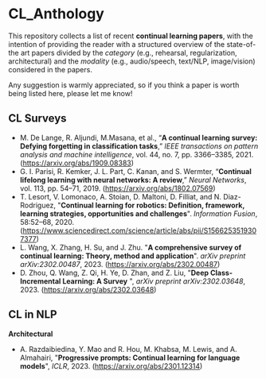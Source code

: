 # CL_Anthology

This repository collects a list of recent **continual learning papers**, with the intention of providing the reader with a structured overview of the state-of-the art papers divided by the *category* (e.g., rehearsal, regularization, architectural) and the *modality*  (e.g., audio/speech, text/NLP, image/vision) considered in the papers. 

Any suggestion is warmly appreciated, so if you think a paper is worth being listed here, please let me know!

## CL Surveys

- M. De Lange, R. Aljundi, M.Masana, et al., “**A continual learning survey: Defying forgetting in classification tasks**,” *IEEE transactions on pattern analysis and machine intelligence*, vol. 44, no. 7, pp. 3366–3385, 2021. (https://arxiv.org/abs/1909.08383)
- G. I. Parisi, R. Kemker, J. L. Part, C. Kanan, and S. Wermter, “**Continual lifelong learning with neural networks: A review**,” *Neural Networks*, vol. 113, pp. 54–71, 2019. (https://arxiv.org/abs/1802.07569)
- T. Lesort, V. Lomonaco, A. Stoian, D. Maltoni, D. Filliat, and N. Diaz-Rodriguez, "**Continual learning for
robotics: Definition, framework, learning strategies, opportunities and challenges**". *Information Fusion*, 58:52–68, 2020. (https://www.sciencedirect.com/science/article/abs/pii/S1566253519307377)
- L. Wang, X. Zhang, H. Su, and J. Zhu. "**A comprehensive survey of continual learning: Theory, method and application**". *arXiv preprint arXiv:2302.00487*, 2023. (https://arxiv.org/abs/2302.00487)
- D. Zhou, Q. Wang, Z. Qi, H. Ye, D. Zhan, and Z. Liu, "**Deep Class-Incremental Learning: A Survey**
", *arXiv preprint arXiv:2302.03648*, 2023. (https://arxiv.org/abs/2302.03648)

## CL in NLP

**Architectural**
- A. Razdaibiedina, Y. Mao and R. Hou, M. Khabsa, M. Lewis, and A. Almahairi, "**Progressive prompts: Continual learning for language models**", *ICLR*, 2023. (https://arxiv.org/abs/2301.12314)
